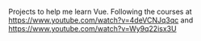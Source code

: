 Projects to help me learn Vue. Following the courses at https://www.youtube.com/watch?v=4deVCNJq3qc and https://www.youtube.com/watch?v=Wy9q22isx3U